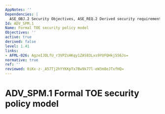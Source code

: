 ```yaml
---
AppNotes: ''
Dependencies: |
  ASE_OBJ.2 Security Objectives, ASE_REQ.2 Derived security requirements, ADV_FSP.4 Complete functional specification
Id: ADV_SPM.1
Name: Formal TOE security policy model
Objectives: ''
active: true
derived: false
level: 1.41
links:
- AFML-026: AgzeIJDLfU_r3VPZsHKqy1ZAS83Lxs9YUFQHkj556Js=
normative: true
ref: ''
reviewed: 0iKx-z-_A57Tj2hYYKKpTx7Bw9k77l-eW3m8eJTxfHQ=
---
```


# ADV_SPM.1 Formal TOE security policy model
